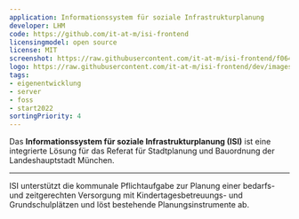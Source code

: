 ```yaml
---
application: Informationssystem für soziale Infrastrukturplanung
developer: LHM
code: https://github.com/it-at-m/isi-frontend
licensingmodel: open source
license: MIT
screenshot: https://raw.githubusercontent.com/it-at-m/isi-frontend/f0645d56043444be56dd452d6c9bc26040f4e23b/images/ISI_screenshot_abfrage.png
logo: https://raw.githubusercontent.com/it-at-m/isi-frontend/dev/images/logo.png
tags:
- eigenentwicklung
- server
- foss
- start2022
sortingPriority: 4
---
```

Das __Informationssystem für soziale Infrastrukturplanung (ISI)__ ist eine integrierte Lösung für das Referat für Stadtplanung und Bauordnung der Landeshauptstadt München.

---
ISI unterstützt die kommunale Pflichtaufgabe zur Planung einer bedarfs- und zeitgerechten Versorgung mit Kindertagesbetreuungs- und Grundschulplätzen und löst bestehende Planungsinstrumente ab.

